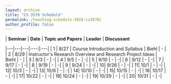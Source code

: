 ```yaml
---
layout: archive
title: "CS 3570 Schedule"
permalink: /teaching-schedule-2019-cs3570/
author_profile: false
---
```


| **Seminar** | **Date** | **Topic and Papers**  | **Leader** | **Discussant**

|---|---|---|:---:|:---|
| 1 | 8/27 | Course Introduction and Syllabus | Biehl | - |
| 2 | 8/29 | Instructor's Research Overview and Research Project Ideas | Biehl | - |
| 3 | 9/3  | - | -|
| 4 | 9/5  | - | -|
| 5 | 9/10  | - | -|
| 6 | 9/12  | - | -|
| 7 | 9/17  | - | -|
| 8 | 9/19  | - | -|
| 9 | 9/24  | - | -|
| 10| 9/26  | - | -|
| 11| 10/1  | - | -|
| 12| 10/3  | - | -|
| 13| 10/8  | - | -|
| 14| 10/10 | - | -|
| 15| 10/15 | - | -|
| 16| 10/17 | - | -|
| 17| 10/22 | - | -|
| 18| 10/24 | - | -|
| 19| 10/29 | - | -|
| 20| 10/31 | - | -|